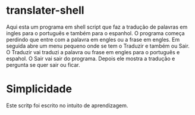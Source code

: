 # translater-shell
Aqui esta um programa em shell script que faz a tradução de palavras em ingles para o português e também para o espanhol.
O programa começa perdindo que entre com a palavra em engles ou a frase em engles.
Em seguida abre um menu pequeno onde se tem o Traduzir e também ou Sair.
O Traduzir vai traduzi a palavra ou frase em engles para o português e espahol.
O Sair vai sair do programa. Depois ele mostra a tradução e pergunta se quer sair ou ficar.
# Simplicidade
Este scritp foi escrito no intuito de aprendizagem.

